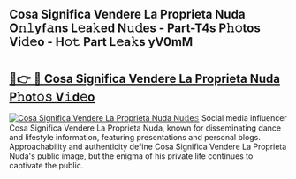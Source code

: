 ## Cosa Significa Vendere La Proprieta Nuda O𝚗𝚕yf𝚊ns L𝚎a𝚔ed N𝚞𝚍es - Part-T4s P𝚑𝚘tos Vi𝚍𝚎o - H𝚘𝚝 Part L𝚎a𝚔s yV0mM

# <h2><a href="http://kf1tljz.oniu.top/?m=Cosa+Significa+Vendere+La+Proprieta+Nuda">🔗👉 🔴 Cosa Significa Vendere La Proprieta Nuda P𝚑ot𝚘𝚜 V𝚒d𝚎o</a></h2>

[![Cosa Significa Vendere La Proprieta Nuda Nu𝚍e𝚜](https://i.imgur.com/0qMVB7G.gif)](http://kf1tljz.oniu.top/?m=Cosa+Significa+Vendere+La+Proprieta+Nuda)
Social media influencer Cosa Significa Vendere La Proprieta Nuda, known for disseminating dance and lifestyle information, featuring presentations and personal blogs. Approachability and authenticity define Cosa Significa Vendere La Proprieta Nuda's public image, but the enigma of his private life continues to captivate the public.  
